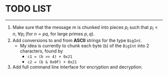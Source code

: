 # TODO LIST
-----

1. Make sure that the message $m$ is chunked into pieces $p_i$ such that $p_i < n,$ $\forall p_i$ (for $n=pq$, for large primes $p, q$).
2. Add conversions to and from **ASCII** strings for the type `BigInt`.
    * My idea is currently to chunk each byte (`b`) of the `BigInt` into $2$ characters, found by
        * `c1 = (b >> 4) + 0x21`
        * `c2 = (b & 0x0F) + 0x21`
3. Add full command line interface for encryption and decryption.
